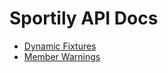# Sportily API Docs

* [Dynamic Fixtures](dynamic-fixtures.md)
* [Member Warnings](member-warnings.md)

